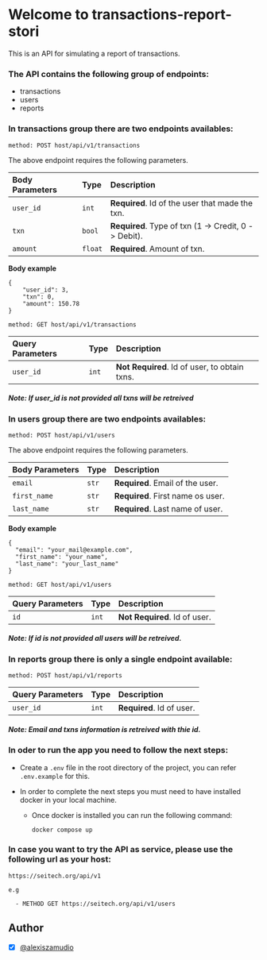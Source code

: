 # Welcome to transactions-report-stori

This is an API for simulating a report of transactions.

### The API contains the following group of endpoints:
  - transactions
  - users
  - reports

### In transactions group there are two endpoints availables:
  ```method: POST host/api/v1/transactions```

   The above endpoint requires the following parameters.

  | Body  Parameters| Type        | Description                                         |
  | :-------------  | :---------- | :-------------------------------------------------- |
  | `user_id`       | `int`       | **Required**. Id of the user that made the txn.     |
  | `txn`           | `bool`      | **Required**. Type of txn (1 -> Credit, 0 -> Debit).|
  | `amount`        | `float`     | **Required**. Amount of txn.                        |

  **Body example**
  
    {
        "user_id": 3,
        "txn": 0,
        "amount": 150.78
    }

  ```method: GET host/api/v1/transactions```    

| Query Parameters| Type        | Description                                         |
| :-------------  | :---------- | :-------------------------------------------------- |
| `user_id`       | `int`       | **Not Required**. Id of user, to obtain txns.       |

##### **Note:** If user_id is not provided all txns will be retreived

### In users group there are two endpoints availables:

```method: POST host/api/v1/users```

   The above endpoint requires the following parameters.

  | Body  Parameters| Type        | Description                          |
  | :-------------  | :---------- | :----------------------------------- |
  | `email`         | `str`       | **Required**. Email of the user.     |
  | `first_name`    | `str`       | **Required**. First name os user.    |
  | `last_name`     | `str`       | **Required**. Last name of user.     |

**Body example**
 
    {
      "email": "your_mail@example.com",
      "first_name": "your_name",
      "last_name": "your_last_name"
    }

```method: GET host/api/v1/users```    

| Query Parameters| Type        | Description                     |
| :-------------  | :---------- | :------------------------------ |
| `id`            | `int`       | **Not Required**. Id of user.   |

##### **Note:** If id is not provided all users will be retreived.

### In reports group there is only a single endpoint available:
```method: POST host/api/v1/reports```

| Query Parameters| Type        | Description                     |
| :-------------  | :---------- | :------------------------------ |
| `user_id`       | `int`       | **Required**. Id of user.       |

##### **Note:**  Email and txns information is retreived with thie id.


### In oder to run the app you need to follow the next steps:
  - Create a `.env` file in the root directory of the project, you can refer `.env.example` for this.
  - In order to complete the next steps you must need to have installed docker in your local machine.

    * Once docker is installed you can run the following command:
      ```
      docker compose up
      ```

### In case you want to try the API as service, please use the following url as your host:
    https://seitech.org/api/v1
    
    e.g
    
      - METHOD GET https://seitech.org/api/v1/users

## Author
- [X] [@alexiszamudio](https://github.com/AlexisZamudioOrtega08)

